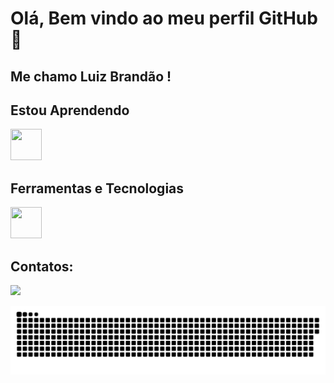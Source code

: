 # Olá, Bem vindo ao meu perfil GitHub 👋 
## Me chamo Luiz Brandão !

## Estou Aprendendo

<img loading="lazy" src="https://cdn.jsdelivr.net/gh/devicons/devicon/icons/java/java-original.svg" width="50" height="50"/>

## Ferramentas e Tecnologias

<img loading="lazy" src="https://cdn.jsdelivr.net/gh/devicons/devicon/icons/git/git-original.svg" width="50" height="50"/>  

## Contatos:

<div>

<a href="https://www.linkedin.com/in/luiz-henrique-oliveira-brandão" target="_blank"><img loading="lazy" src="https://img.shields.io/badge/-LinkedIn-%230077B5?style=for-the-badge&logo=linkedin&logoColor=white" target="_blank"></a>   
</div>

<img src="https://github.com/luizhbrandao/luizhbrandao/blob/output/github-contribution-grid-snake-dark.svg" />

